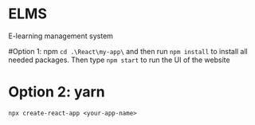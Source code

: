 # ELMS
E-learning management system

#Option 1: npm
`cd .\React\my-app\`
and then run
`npm install`
to install all needed packages.
Then type `npm start` to run the UI of the website

# Option 2: yarn
`npx create-react-app <your-app-name>`
